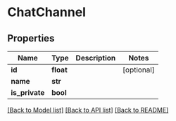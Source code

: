 # ChatChannel

## Properties
Name | Type | Description | Notes
------------ | ------------- | ------------- | -------------
**id** | **float** |  | [optional] 
**name** | **str** |  | 
**is_private** | **bool** |  | 

[[Back to Model list]](../README.md#documentation-for-models) [[Back to API list]](../README.md#documentation-for-api-endpoints) [[Back to README]](../README.md)


